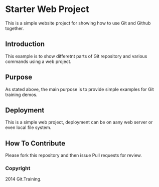 # Starter Web Project

This is a simple website project for showing how to use Git and Github together.
 
## Introduction

This example is to show differetnt parts of Git repository and various commands using a web project.

## Purpose

As stated above, the main purpose is to provide simple examples for Git training demos.

## Deployment 

This is a simple web project, deployment can be on aany web server or even local file system.

## How To Contribute

Please fork this repository and then issue Pull requests for review.

### Copyright

2014 Git.Training.


